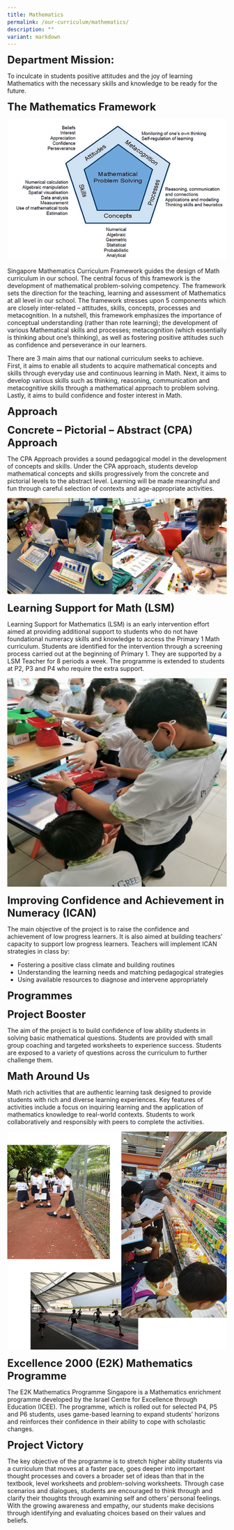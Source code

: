 ```yaml
---
title: Mathematics
permalink: /our-curriculum/mathematics/
description: ""
variant: markdown
---
```

**<font size="5">Department Mission:</font>**

To inculcate in students positive attitudes and the joy of learning Mathematics with the necessary skills and knowledge to be ready for the future.

**<font size="5">The Mathematics Framework</font>**

![](/images/MA_Problem_Solving.png)







Singapore Mathematics Curriculum Framework guides the design of Math curriculum in our school. The central focus of this framework is the development of mathematical problem-solving competency. The framework sets the direction for the teaching, learning and assessment of Mathematics at all level in our school. The framework stresses upon 5 components which are closely inter-related – attitudes, skills, concepts, processes and metacognition. In a nutshell, this framework emphasizes the importance of conceptual understanding (rather than rote learning); the development of various Mathematical skills and processes; metacognition (which essentially is thinking about one’s thinking), as well as fostering positive attitudes such as confidence and perseverance in our learners.

There are 3 main aims that our national curriculum seeks to achieve.  
First, it aims to enable all students to acquire mathematical concepts and skills through everyday use and continuous learning in Math. Next, it aims to develop various skills such as thinking, reasoning, communication and metacognitive skills through a mathematical approach to problem solving. Lastly, it aims to build confidence and foster interest in Math.


**<font size="5">Approach</font>**

**<font size="5">Concrete – Pictorial – Abstract (CPA) Approach</font>**

The CPA Approach provides a sound pedagogical model in the development of concepts and skills. Under the CPA approach, students develop mathematical concepts and skills progressively from the concrete and pictorial levels to the abstract level. Learning will be made meaningful and fun through careful selection of contexts and age-appropriate activities.

![](/images/CPA3.jpg)


**<font size="5">Learning Support for Math (LSM)</font>**
  
Learning Support for Mathematics (LSM) is an early intervention effort aimed at providing additional support to students who do not have foundational numeracy skills and knowledge to access the Primary 1 Math curriculum. Students are identified for the intervention through a screening process carried out at the beginning of Primary 1. They are supported by a LSM Teacher for 8 periods a week. The programme is extended to students at P2, P3 and P4 who require the extra support.

![](/images/LSM1.jpg)

**<font size="5">Improving Confidence and Achievement in Numeracy (ICAN)</font>**

The main objective of the project is to raise the confidence and achievement of low progress learners. It is also aimed at building teachers’ capacity to support low progress learners. Teachers will implement ICAN strategies in class by:

*   Fostering a positive class climate and building routines
*   Understanding the learning needs and matching pedagogical strategies
*   Using available resources to diagnose and intervene appropriately
 
**<font size="5">Programmes</font>**

**<font size="5">Project Booster</font>**

The aim of the project is to build confidence of low ability students in solving basic mathematical questions. Students are provided with small group coaching and targeted worksheets to experience success. Students are exposed to a variety of questions across the curriculum to further challenge them.

**<font size="5">Math Around Us</font>**

Math rich activities that are authentic learning task designed to provide students with rich and diverse learning experiences.
Key features of activities include a focus on inquiring learning and the application of mathematics knowledge to real-world contexts. Students to work collaboratively and responsibly with peers to complete the activities.

![](/images/MA_Around_Us.png)

**<font size="5">Excellence 2000 (E2K) Mathematics Programme</font>**

The E2K Mathematics Programme Singapore is a Mathematics enrichment programme developed by the Israel Centre for Excellence through Education (ICEE). The programme, which is rolled out for selected P4, P5 and P6 students, uses game-based learning to expand students’ horizons and reinforces their confidence in their ability to cope with scholastic changes.

**<font size="5">Project Victory</font>**

The key objective of the programme is to stretch higher ability students via a curriculum that moves at a faster pace, goes deeper into important thought processes and covers a broader set of ideas than that in the textbook, level worksheets and problem-solving worksheets.
Through case scenarios and dialogues, students are encouraged to think through and clarify their thoughts through examining self and others’ personal feelings. With the growing awareness and empathy, our students make decisions through identifying and evaluating choices based on their values and beliefs.